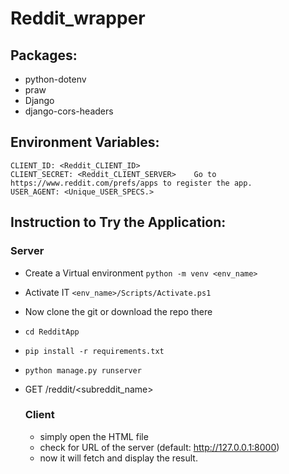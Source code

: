# Reddit_wrapper

## Packages:
- python-dotenv
- praw
- Django
- django-cors-headers

## Environment Variables:
```
CLIENT_ID: <Reddit_CLIENT_ID>
CLIENT_SECRET: <Reddit_CLIENT_SERVER>    Go to https://www.reddit.com/prefs/apps to register the app.
USER_AGENT: <Unique_USER_SPECS.>
```

## Instruction to Try the Application:
  ### Server
  - Create a Virtual environment `python -m venv <env_name>`
  - Activate IT `<env_name>/Scripts/Activate.ps1`
  - Now clone the git or download the repo there
  - `cd RedditApp`
  - `pip install -r requirements.txt`   
  - `python manage.py runserver`
  - GET /reddit/<subreddit_name>


    ### Client
    - simply open the HTML file 
    - check for URL of the server (default: http://127.0.0.1:8000)
    - now it will fetch and display the result.
